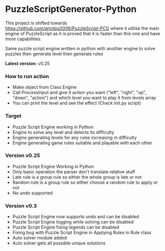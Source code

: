 # PuzzleScriptGenerator-Python
This project is shifted towards https://github.com/amidos2006/PuzzleScript-PCG where it utilise the main engine of PuzzleScript as it is proved that it is faster than this one and have more capabilities.

Same puzzle script engine written in python with another engine to solve puzzles then generate level then generate rules

<b>Latest version:</b> v0.25

### How to run action
- Make object from Class Engine
- Call ProcessInput and give it action you want ("left", "right", "up", "down", "action") and which level you want to play it from levels array
- You can print the level and see the effect (Check init.py script)

### Target
- Puzzle Script Engine working in Python
- Engine to solve any level and detects its difficulty
- Engine generating levels for any rules increasing in difficulty
- Engine generating game rules suitable and playable with each other

### Version v0.25
- Puzzle Script Engine Working in Python
- Only basic operation the parser don't translate relative stuff
- Late rule is a group rule so either the whole group is late or not
- Random rule is a group rule so either choose a random rule to apply or not
- No undo supported

### Version v0.3
- Puzzle Script Engine now supports undo and can be disabled
- Puzzle Script Engine logging while solving can be disabled
- Puzzle Script Engine fixing legends can be disabled
- Fixing bug with Puzzle Script Engine in Applying Rules in Rule class
- Auto solver module added
- Auto solver gets all possible unique solutions
